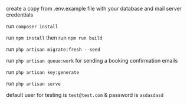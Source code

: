 create a copy from .env.example file with your database and mail server credentials

run `composer install`

run `npm install` then run `npm run build`

run `php artisan migrate:fresh --seed`

run `php artisan queue:work` for sending a booking confirmation emails

run `php artisan key:generate`

run `php artisan serve`

default user for testing is `test@test.com` & password is `asdasdasd`


